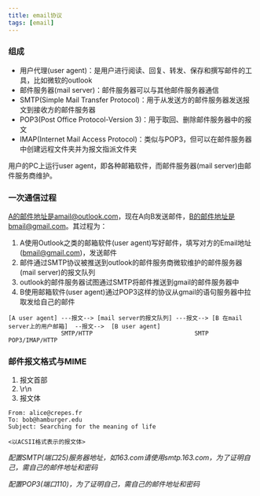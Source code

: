 ```yaml
---
title: email协议
tags: [email]
---
```


### 组成

* 用户代理(user agent)：是用户进行阅读、回复、转发、保存和撰写邮件的工具，比如微软的outlook
* 邮件服务器(mail server)：邮件服务器可以与其他邮件服务器通信
* SMTP(Simple Mail Transfer Protocol)：用于从发送方的邮件服务器发送报文到接收方的邮件服务器
* POP3(Post Office Protocol-Version 3)：用于取回、删除邮件服务器中的报文
* IMAP(Internet Mail Access Protocol)：类似与POP3，但可以在邮件服务器中创建远程文件夹并为报文指派文件夹

用户的PC上运行user agent，即各种邮箱软件，而邮件服务器(mail server)由邮件服务商维护。

### 一次通信过程

A的邮件地址是amail@outlook.com，现在A向B发送邮件，B的邮件地址是bmail@gmail.com。其过程为：

1. A使用Outlook之类的邮箱软件(user agent)写好邮件，填写对方的Email地址(bmail@gmail.com)，发送邮件
2. 邮件通过SMTP协议被推送到outlook的邮件服务商微软维护的邮件服务器(mail server)的报文队列
3. outlook的邮件服务器试图通过SMTP将邮件推送到gmail的邮件服务器中
4. B使用邮箱软件(user agent)通过POP3这样的协议从gmail的语句服务器中拉取发给自己的邮件

```
[A user agent] ---报文--> [mail server的报文队列] ---报文--> [B 在mail server上的用户邮箱]  --报文-->  [B user agent]
               SMTP/HTTP                             SMTP                                 POP3/IMAP/HTTP
```

### 邮件报文格式与MIME

1. 报文首部
2. \r\n
3. 报文体

```
From: alice@crepes.fr
To: bob@hamburger.edu
Subject: Searching for the meaning of life

<以ACSII格式表示的报文体>
```

*配置SMTP(端口25)服务器地址，如163.com请使用smtp.163.com，为了证明自己，需自己的邮件地址和密码*

*配置POP3(端口110)，为了证明自己，需自己的邮件地址和密码*

